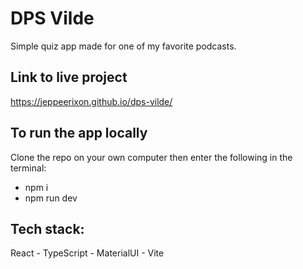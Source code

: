 # DPS Vilde
Simple quiz app made for one of my favorite podcasts.

## Link to live project
https://jeppeerixon.github.io/dps-vilde/

## To run the app locally

Clone the repo on your own computer then enter the following in the terminal:

- npm i
- npm run dev

## Tech stack:
React - TypeScript - MaterialUI - Vite
